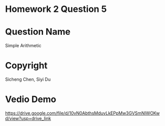 # Homework 2 Question 5
# Question Name
Simple Arithmetic
# Copyright
Sicheng Chen, Siyi Du
# Vedio Demo
https://drive.google.com/file/d/10vN0AbthsMduvLkEPpMw3GVSmNIWOKwd/view?usp=drive_link
